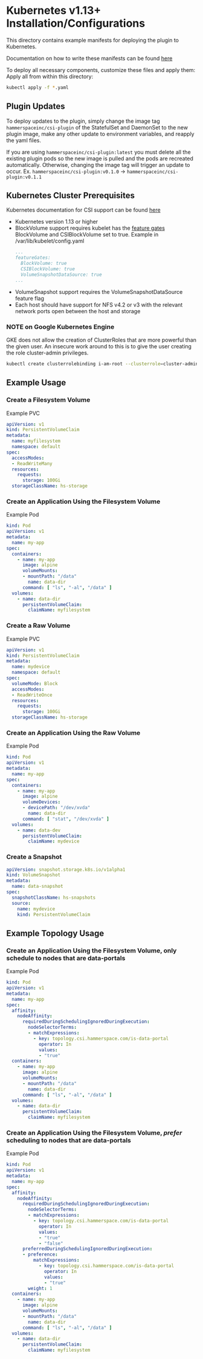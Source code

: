 # Kubernetes v1.13+ Installation/Configurations

This directory contains example manifests for deploying the plugin to Kubernetes.

Documentation on how to write these manifests can be found [here](https://github.com/kubernetes/community/blob/master/contributors/design-proposals/storage/container-storage-interface.md#recommended-mechanism-for-deploying-csi-drivers-on-kubernetes)

To deploy all necessary components, customize these files and apply them:
Apply all from within this directory:
```bash
kubectl apply -f *.yaml
```


## Plugin Updates

To deploy updates to the plugin, simply change the image tag ```hammerspaceinc/csi-plugin``` of the StatefulSet and DaemonSet to the new plugin image, make any other update to environment variables, and reapply the yaml files.

If you are using ```hammerspaceinc/csi-plugin:latest``` you must delete all the existing plugin pods so the new image is pulled and the pods are recreated automatically. Otherwise, changing the image tag will trigger an update to occur. Ex. ```hammerspaceinc/csi-plugin:v0.1.0``` -> ```hammerspaceinc/csi-plugin:v0.1.1```
## Kubernetes  Cluster Prerequisites
Kubernetes documentation for CSI support can be found [here](https://kubernetes-csi.github.io/)

* Kubernetes version 1.13 or higher
* BlockVolume support requires kubelet has the [feature gates](https://kubernetes.io/docs/reference/command-line-tools-reference/feature-gates/) BlockVolume and CSIBlockVolume set to true.
    Example in /var/lib/kubelet/config.yaml
    ```yaml
    ...
    featureGates:
      BlockVolume: true
      CSIBlockVolume: true
      VolumeSnapshotDataSource: true
    ...
    ```
* VolumeSnapshot support requires the VolumeSnapshotDataSource feature flag
* Each host should have support for NFS v4.2 or v3 with the relevant network ports open between the host and storage

### NOTE on Google Kubernetes Engine
GKE does not allow the creation of ClusterRoles
that are more powerful than the given user. An insecure work around to this is
to give the user creating the role cluster-admin privileges.

```bash
kubectl create clusterrolebinding i-am-root --clusterrole=cluster-admin --user=<current user>
```

## Example Usage

### Create a Filesystem Volume
Example PVC

```yaml
apiVersion: v1
kind: PersistentVolumeClaim
metadata:
  name: myfilesystem
  namespace: default
spec:
  accessModes:
  - ReadWriteMany
  resources:
    requests:
      storage: 100Gi
  storageClassName: hs-storage
```

### Create an Application Using the Filesystem Volume
Example Pod
```yaml
kind: Pod
apiVersion: v1
metadata:
  name: my-app
spec:
  containers:
    - name: my-app
      image: alpine
      volumeMounts:
      - mountPath: "/data"
        name: data-dir
      command: [ "ls", "-al", "/data" ]
  volumes:
    - name: data-dir
      persistentVolumeClaim:
        claimName: myfilesystem
```

### Create a Raw Volume
Example PVC

```yaml
apiVersion: v1
kind: PersistentVolumeClaim
metadata:
  name: mydevice
  namespace: default
spec:
  volumeMode: Block
  accessModes:
  - ReadWriteOnce
  resources:
    requests:
      storage: 100Gi
  storageClassName: hs-storage
```

### Create an Application Using the Raw Volume
Example Pod
```yaml
kind: Pod
apiVersion: v1
metadata:
  name: my-app
spec:
  containers:
    - name: my-app
      image: alpine
      volumeDevices:
      - devicePath: "/dev/xvda"
        name: data-dir
      command: [ "stat", "/dev/xvda" ]
  volumes:
    - name: data-dev
      persistentVolumeClaim:
        claimName: mydevice
```

### Create a Snapshot
```yaml
apiVersion: snapshot.storage.k8s.io/v1alpha1
kind: VolumeSnapshot
metadata:
  name: data-snapshot
spec:
  snapshotClassName: hs-snapshots
  source:
    name: mydevice
    kind: PersistentVolumeClaim
```
## Example Topology Usage

### Create an Application Using the Filesystem Volume, only schedule to nodes that are data-portals
Example Pod
```yaml
kind: Pod
apiVersion: v1
metadata:
  name: my-app
spec:
  affinity:
    nodeAffinity:
      requiredDuringSchedulingIgnoredDuringExecution:
        nodeSelectorTerms:
        - matchExpressions:
          - key: topology.csi.hammerspace.com/is-data-portal
            operator: In
            values:
            - "true"
  containers:
    - name: my-app
      image: alpine
      volumeMounts:
      - mountPath: "/data"
        name: data-dir
      command: [ "ls", "-al", "/data" ]
  volumes:
    - name: data-dir
      persistentVolumeClaim:
        claimName: myfilesystem
```
### Create an Application Using the Filesystem Volume, *prefer* scheduling to nodes that are data-portals
Example Pod
```yaml
kind: Pod
apiVersion: v1
metadata:
  name: my-app
spec:
  affinity:
    nodeAffinity:
      requiredDuringSchedulingIgnoredDuringExecution:
        nodeSelectorTerms:
        - matchExpressions:
          - key: topology.csi.hammerspace.com/is-data-portal
            operator: In
            values:
            - "true"
            - "false"
      preferredDuringSchedulingIgnoredDuringExecution:
      - preference:
          matchExpressions:
            - key: topology.csi.hammerspace.com/is-data-portal
              operator: In
              values:
              - "true"
        weight: 1
  containers:
    - name: my-app
      image: alpine
      volumeMounts:
      - mountPath: "/data"
        name: data-dir
      command: [ "ls", "-al", "/data" ]
  volumes:
    - name: data-dir
      persistentVolumeClaim:
        claimName: myfilesystem
```